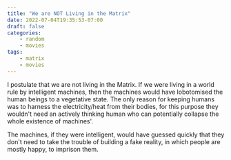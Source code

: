 ```yaml
---
title: "We are NOT Living in the Matrix"
date: 2022-07-04T19:35:53-07:00
draft: false
categories:
    - random
    - movies
tags:
    - matrix
    - movies
---
```


I postulate that we are not living in the Matrix. If we were living in a world rule by intelligent machines, then 
the machines would have lobotomised the human beings to a vegetative state. The only reason for keeping humans was 
to harness the electricity/heat from their bodies, for this purpose they wouldn't need an actively thinking human 
who can potentially collapse the whole existence of machines'. 

The machines, if they were intelligent, would have guessed quickly that they don't need to take the trouble of 
building a fake reality, in which people are mostly happy, to imprison them. 